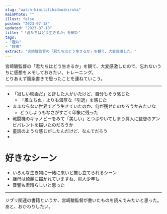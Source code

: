 ```yaml
---
slug: "watch-kimitatihadouikiruka"
mainPhoto: ""
illust: false
posted: "2023-07-18"
updated: "2023-07-18"
title: "「君たちはどう生きるか」を観た"
tags: 
- "趣味"
- "映画"
extract: "宮崎駿監督の「君たちはどう生きるか」を観て、大変感激した。"
---
```

宮崎駿監督の「君たちはどう生きるか」を観て、大変感激したので、忘れないうちに感想をメモしておきたい。トレーニング。  
とりあえず箇条書きで思ったことを連ねていこう。

---

- 「寂しい映画だ」と評した人がいたけど、自分もそう感じた
  - 「風立ちぬ」よりも濃厚な「引退」を感じた
- ままならない世界でどう生きていたのか、何が残せたのだろうかみたいな
  - どうしようもなさがすごく印象に残った
- 戦闘機のキャノピーをみて「美しい」とつぶやいてしまう眞人に監督のアンビバレントを描いたのだろうか
- 童話のような感じがしたんだけど、なんでだろう
- 

# 好きなシーン
- いろんな生き物に一緒に来いと捲し立てられるシーン
- 継母は綺麗に描かれていますね、眞人少年も
- 音響も素晴らしいと思った


---
ジブリ関連の書籍というか、宮崎駿監督が書いたものを読んでみたいと思った。
あと、おかわりしたい。




